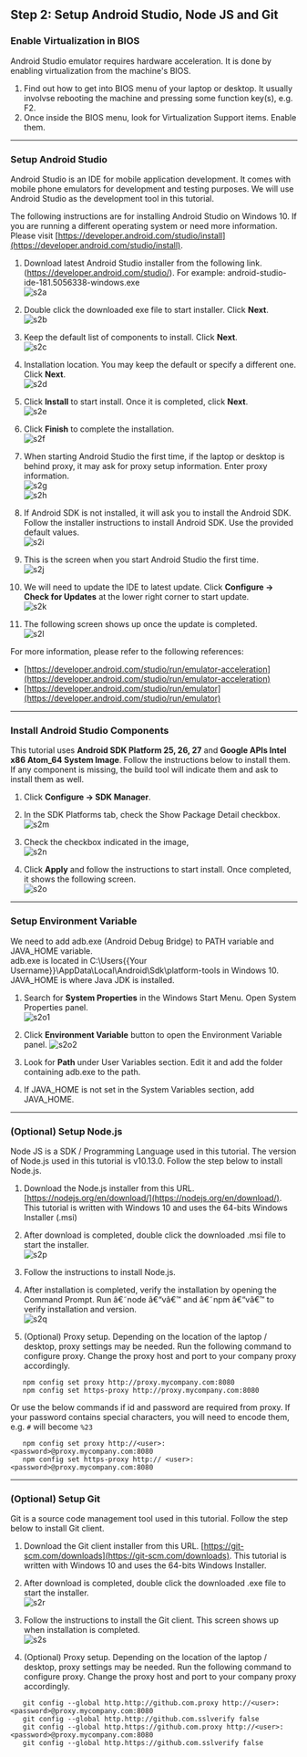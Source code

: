 ## Step 2:  Setup Android Studio, Node JS and Git

### Enable Virtualization in BIOS

Android Studio emulator requires hardware acceleration.  It is done by enabling virtualization from the machine's BIOS.  
1.	Find out how to get into BIOS menu of your laptop or desktop.  It usually involvse rebooting the machine and pressing some function key(s), e.g. F2.  
2.	Once inside the BIOS menu, look for Virtualization Support items.  Enable them.

***

### Setup Android Studio

Android Studio is an IDE for mobile application development.  It comes with mobile phone emulators for development and testing purposes.  We will use Android Studio as the development tool in this tutorial.  

The following instructions are for installing Android Studio on Windows 10.  If you are running a different operating system or need more information.  Please visit [https://developer.android.com/studio/install](https://developer.android.com/studio/install).  

1.	Download latest Android Studio installer from the following link.  (https://developer.android.com/studio/).  For example: android-studio-ide-181.5056338-windows.exe  
![s2a](./imgs/s2a.png)

2.	Double click the downloaded exe file to start installer.  Click **Next**.  
![s2b](./imgs/s2b.png)

3.	Keep the default list of components to install.  Click **Next**.  
![s2c](./imgs/s2c.png)

4.	Installation location.  You may keep the default or specify a different one.  Click **Next**.  
![s2d](./imgs/s2d.png)

5.	Click **Install** to start install.  Once it is completed, click **Next**.  
![s2e](./imgs/s2e.png)

6.	Click **Finish** to complete the installation.  
![s2f](./imgs/s2f.png)

7.	When starting Android Studio the first time, if the laptop or desktop is behind proxy, it may ask for proxy setup information.  Enter proxy information.  
![s2g](./imgs/s2g.jpg)  
![s2h](./imgs/s2h.png)  

8.	If Android SDK is not installed, it will ask you to install the Android SDK.  Follow the installer instructions to install Android SDK.  Use the provided default values.  
![s2i](./imgs/s2i.jpg)  

9.	This is the screen when you start Android Studio the first time.  
![s2j](./imgs/s2j.png)  

10.	We will need to update the IDE to latest update.  Click **Configure -> Check for Updates** at the lower right corner to start update.  
![s2k](./imgs/s2k.png)  

11.	The following screen shows up once the update is completed.  
![s2l](./imgs/s2l.png)  

For more information, please refer to the following references:  

- [https://developer.android.com/studio/run/emulator-acceleration](https://developer.android.com/studio/run/emulator-acceleration)  
- [https://developer.android.com/studio/run/emulator](https://developer.android.com/studio/run/emulator)  

***

### Install Android Studio Components

This tutorial uses **Android SDK Platform 25, 26, 27** and **Google APIs Intel x86 Atom_64 System Image**.  Follow the instructions below to install them.  If any component is missing, the build tool will indicate them and ask to install them as well.  

1.	Click **Configure -> SDK Manager**.

2.	In the SDK Platforms tab, check the Show Package Detail checkbox.  
![s2m](./imgs/s2m.png)  

3.	Check the checkbox indicated in the image,  
![s2n](./imgs/s2n.png)  

4.	Click **Apply** and follow the instructions to start install.  Once completed, it shows the following screen.  
![s2o](./imgs/s2o.png)  

***

### Setup Environment Variable

We need to add adb.exe (Android Debug Bridge) to PATH variable and JAVA_HOME variable.    
adb.exe is located in C:\Users\{{Your Username}}\AppData\Local\Android\Sdk\platform-tools in Windows 10.     
JAVA_HOME is where Java JDK is installed.  

1.  Search for **System Properties** in the Windows Start Menu.  Open System Properties panel.  
![s2o1](./imgs/s2o1.png)         

2.  Click **Environment Variable** button to open the Environment Variable panel.
![s2o2](./imgs/s2o2.png)

3.  Look for **Path** under User Variables section.  Edit it and add the folder containing adb.exe to the path.  

4.  If JAVA_HOME is not set in the System Variables section, add JAVA_HOME.
  

***

### (Optional) Setup Node.js

Node JS is a SDK / Programming Language used in this tutorial.   The version of Node.js used in this tutorial is v10.13.0.  Follow the step below to install Node.js.  

1.	Download the Node.js installer from this URL.  [https://nodejs.org/en/download/](https://nodejs.org/en/download/).  This tutorial is written with Windows 10 and uses the 64-bits Windows Installer (.msi)  

2.	After download is completed, double click the downloaded .msi file to start the installer.  
![s2p](./imgs/s2p.png)  

3.	Follow the instructions to install Node.js.    

4.	After installation is completed, verify the installation by opening the Command Prompt.  Run â€˜node â€“vâ€™ and â€˜npm â€“vâ€™ to verify installation and version.  
![s2q](./imgs/s2q.png)  

5.	(Optional)  Proxy setup.  Depending on the location of the laptop / desktop, proxy settings may be needed.  Run the following command to configure proxy.  Change the proxy host and port to your company proxy accordingly.  

```
   npm config set proxy http://proxy.mycompany.com:8080
   npm config set https-proxy http://proxy.mycompany.com:8080
```

Or use the below commands if id and password are required from proxy. If your password contains special characters, you will need to encode them, e.g. `#` will become `%23`

```
   npm config set proxy http://<user>:<password>@proxy.mycompany.com:8080
   npm config set https-proxy http:// <user>:<password>@proxy.mycompany.com:8080
```

***

### (Optional) Setup Git

Git is a source code management tool used in this tutorial.  Follow the step below to install Git client.  

1.	Download the Git client installer from this URL.  [https://git-scm.com/downloads](https://git-scm.com/downloads).  This tutorial is written with Windows 10 and uses the 64-bits Windows Installer.  

2.	After download is completed, double click the downloaded .exe file to start the installer.  
![s2r](./imgs/s2r.png) 

3.	Follow the instructions to install the Git client. This screen shows up when installation is completed.  
![s2s](./imgs/s2s.png)  

4.	(Optional)  Proxy setup.  Depending on the location of the laptop / desktop, proxy settings may be needed.  Run the following command to configure proxy.  Change the proxy host and port to your company proxy accordingly.

```
   git config --global http.http://github.com.proxy http://<user>:<password>@proxy.mycompany.com:8080
   git config --global http.http://github.com.sslverify false
   git config --global http.https://github.com.proxy http://<user>:<password>@proxy.mycompany.com:8080
   git config --global http.https://github.com.sslverify false
```


